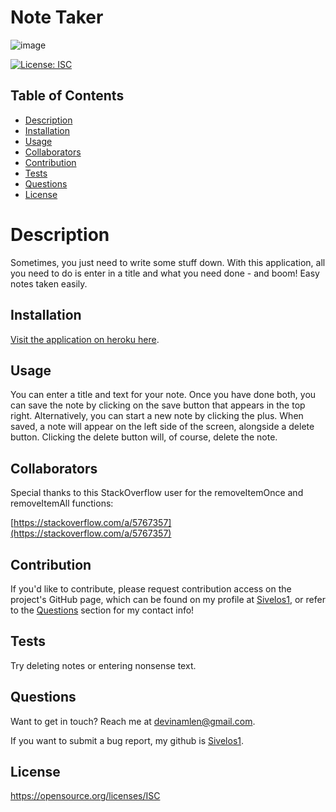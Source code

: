 # Note Taker

![image](https://github.com/Sivelos1/miniature-eureka-main/assets/21207337/73a5fefa-1c45-4549-8baf-b1478e3595ed)


  [![License: ISC](https://img.shields.io/badge/License-ISC-blue.svg)](https://opensource.org/licenses/ISC)

  ## Table of Contents
  
  - [Description](#description)
  - [Installation](#installation)
  - [Usage](#usage)
  - [Collaborators](#collaborators)
  - [Contribution](#contribution)
  - [Tests](#tests)
  - [Questions](#questions)
  - [License](#license)
  
  # Description

  Sometimes, you just need to write some stuff down. With this application, all you need to do is enter in a title and what you need done - and boom! Easy notes taken easily.

  ## Installation

  [Visit the application on heroku here](https://note-taker-devin-amlen-5465309faf2a.herokuapp.com).

  ## Usage

  You can enter a title and text for your note. Once you have done both, you can save the note by clicking on the save button that appears in the top right. Alternatively, you can start a new note by clicking the plus. When saved, a note will appear on the left side of the screen, alongside a delete button. Clicking the delete button will, of course, delete the note.

  ## Collaborators

  Special thanks to this StackOverflow user for the removeItemOnce and removeItemAll functions:

  [https://stackoverflow.com/a/5767357](https://stackoverflow.com/a/5767357)

  ## Contribution

  If you'd like to contribute, please request contribution access on the project's GitHub page, which can be found on my profile at [Sivelos1](https://github.com/Sivelos1), or refer to the [Questions](#questions) section for my contact info!

  ## Tests

  Try deleting notes or entering nonsense text.

  ## Questions

  Want to get in touch? Reach me at devinamlen@gmail.com.

  If you want to submit a bug report, my github is [Sivelos1](https://github.com/Sivelos1).

  ## License

  https://opensource.org/licenses/ISC
